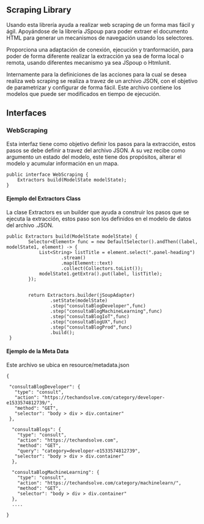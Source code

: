  ## Scraping Library ##

Usando esta librería ayuda a realizar web scraping de un forma  mas fácil y ágil. Apoyándose de la librería JSpoup para poder extraer el documento HTML para generar un mecanismos de navegación usando los selectores. 

Proporciona una adaptación de conexión, ejecución y tranformación, para poder de forma diferente realizar la extracción ya sea de forma local o remota, usando diferentes mecanismo ya sea JSpoup o Htmlunit.

Internamente para la definiciones de las acciones para la cual se desea realiza web scraping se realiza a travez de un archivo JSON, con el objetivo de parametrizar y configurar de forma fácil. Este archivo contiene los modelos que puede ser modificados en tiempo de ejecución. 

## Interfaces ##

### WebScraping ###

Esta interfaz tiene como objetivo definir los pasos para la extracción, estos pasos se debe definir a travez del archivo JSON. A su vez recibe como argumento un estado del modelo, este tiene dos propósitos, alterar el modelo y acumular información en un mapa. 

```
public interface WebScraping {
    Extractors build(ModelState modelState);
}
```

#### Ejemplo del Extractors Class ####


La clase Extractors es un builder que ayuda a construir los pasos que se ejecuta la extracción, estos paso son los definidos en el modelo de datos del archivo .JSON.

```  
public Extractors build(ModelState modelState) {
        Selector<Element> func = new DefaultSelector().andThen((label, modelState1, element) -> {
            List<String> listTitle = element.select(".panel-heading")
                    .stream()
                    .map(Element::text)
                    .collect(Collectors.toList());
            modelState1.getExtra().put(label, listTitle);
        });


        return Extractors.builder(jSoupAdapter)
                .setState(modelState)
                .step("consultaBlogDeveloper",func)
                .step("consultaBlogMachineLearning",func)
                .step("consultaBlogIoT",func)
                .step("consultaBlogUX",func)
                .step("consultaBlogProd",func)
                .build();
 }
```

#### Ejemplo de la Meta Data ####

Este archivo se ubica en resource/metadata.json

``` 
{

 "consultaBlogDeveloper": {
   "type": "consult",
   "action": "https://techandsolve.com/category/developer-e1533574812739/",
   "method": "GET",
   "selector": "body > div > div.container"
 },

  "consultaBlogs": {
    "type": "consult",
    "action": "https://techandsolve.com",
    "method": "GET",
    "query": "category=developer-e1533574812739",
   "selector": "body > div > div.container"
  },

  "consultaBlogMachineLearning": {
    "type": "consult",
    "action": "https://techandsolve.com/category/machinelearn/",
    "method": "GET",
    "selector": "body > div > div.container"
  },
  ....

}
``` 
